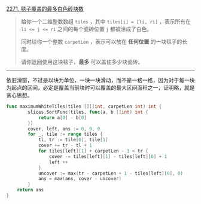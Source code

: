 [2271. 毯子覆盖的最多白色砖块数](https://leetcode.cn/problems/maximum-white-tiles-covered-by-a-carpet/)

> 给你一个二维整数数组 `tiles` ，其中 `tiles[i] = [li, ri]` ，表示所有在 `li <= j <= ri` 之间的每个瓷砖位置 `j` 都被涂成了白色。
>
> 同时给你一个整数 `carpetLen` ，表示可以放在 **任何位置** 的一块毯子的长度。
>
> 请你返回使用这块毯子，**最多** 可以盖住多少块瓷砖。

---

依旧滑窗，不过是以块为单位，一块一块滑动，而不是一格一格，因为对于每一块为起点的区间，必定是覆盖当前块时可以覆盖的最大区间面积之一，证明略，就是贪心思想。

```go
func maximumWhiteTiles(tiles [][]int, carpetLen int) int {
        slices.SortFunc(tiles, func(a, b []int) int {
            return a[0] - b[0]
        })
        cover, left, ans := 0, 0, 0
        for _, tile := range tiles {
            tl, tr := tile[0], tile[1]
            cover += tr - tl + 1
            for tiles[left][1] + carpetLen - 1 < tr {
                cover -= tiles[left][1] - tiles[left][0] + 1
                left ++
            }
            uncover := max(tr - carpetLen + 1 - tiles[left][0], 0)
            ans = max(ans, cover - uncover)
        }
    return ans
}
```

